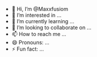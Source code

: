 - 👋 Hi, I’m @Maxxfusiom
- 👀 I’m interested in ...
- 🌱 I’m currently learning ...
- 💞️ I’m looking to collaborate on ...
- 📫 How to reach me ...
- 😄 Pronouns: ...
- ⚡ Fun fact: ...

<!---
Maxxfusiom/Maxxfusiom is a ✨ special ✨ repository because its `README.md` (this file) appears on your GitHub profile.
You can click the Preview link to take a look at your changes.
--->
